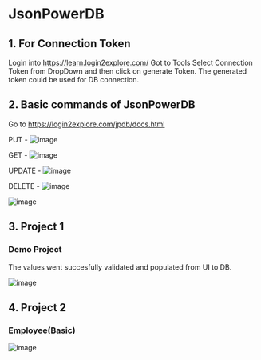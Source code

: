 # JsonPowerDB 

## 1. For Connection Token
Login into https://learn.login2explore.com/ 
Got to Tools
Select Connection Token from DropDown and then click on generate Token. 
The generated token could be used for DB connection.

## 2. Basic commands of JsonPowerDB 
Go to https://login2explore.com/jpdb/docs.html

PUT - ![image](https://user-images.githubusercontent.com/72023075/148679936-59fc3eaa-0a98-44bb-990f-2155429794f9.png)

GET - ![image](https://user-images.githubusercontent.com/72023075/148679971-71e3c570-ab80-4eb4-9f71-9534a5926dc3.png)

UPDATE - ![image](https://user-images.githubusercontent.com/72023075/148679992-34266180-149f-4b65-89cf-48f70aa05459.png)

DELETE - ![image](https://user-images.githubusercontent.com/72023075/148680012-a1e8c375-44f9-4f87-8e68-34f42b4890bf.png)

![image](https://user-images.githubusercontent.com/72023075/148681025-f1f7d7c3-4eba-4e6e-ae1c-6adabbee696f.png)


## 3. Project 1 
### Demo Project 

The values went succesfully validated and populated from UI to DB. 

![image](https://user-images.githubusercontent.com/72023075/148680992-f9aa2403-8f28-4074-bc50-f3ab8284efdc.png)

## 4. Project 2
### Employee(Basic)

![image](https://user-images.githubusercontent.com/72023075/148681058-05d4f215-a8ef-42e4-84ee-8c93501898a1.png)

